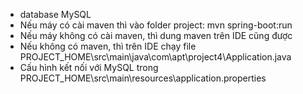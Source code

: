 - database MySQL
- Nếu máy có cài maven thì vào folder project: mvn spring-boot:run
- Nếu máy không có cài maven, thì dung maven trên IDE cũng được
- Nếu không có maven, thì trên IDE chạy file PROJECT_HOME\src\main\java\com\apt\project4\Application.java
- Cấu hình kết nối với MySQL trong PROJECT_HOME\src\main\resources\application.properties